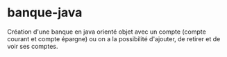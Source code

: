 # banque-java
Création d'une banque en java orienté objet avec un compte (compte courant et compte épargne)  ou on a la possibilité d'ajouter, de retirer et de voir ses comptes.
